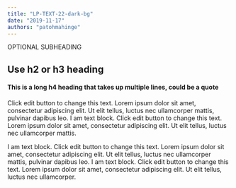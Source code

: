 ```yaml
---
title: "LP-TEXT-22-dark-bg"
date: "2019-11-17"
authors: "patohmahinge"
---
```


OPTIONAL SUBHEADING

## Use h2 or h3 heading

#### This is a long h4 heading that takes up multiple lines, could be a quote

Click edit button to change this text. Lorem ipsum dolor sit amet, consectetur adipiscing elit. Ut elit tellus, luctus nec ullamcorper mattis, pulvinar dapibus leo. I am text block. Click edit button to change this text. Lorem ipsum dolor sit amet, consectetur adipiscing elit. Ut elit tellus, luctus nec ullamcorper mattis.

I am text block. Click edit button to change this text. Lorem ipsum dolor sit amet, consectetur adipiscing elit. Ut elit tellus, luctus nec ullamcorper mattis, pulvinar dapibus leo. I am text block. Click edit button to change this text. Lorem ipsum dolor sit amet, consectetur adipiscing elit. Ut elit tellus, luctus nec ullamcorper.
